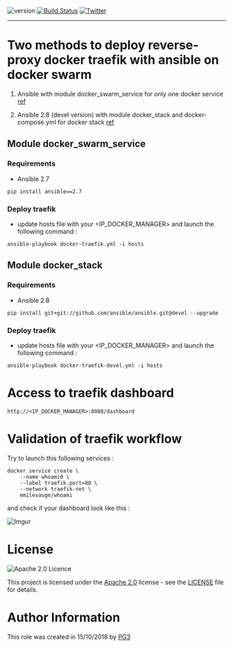 ![version](https://img.shields.io/badge/version-v1.0-orange.svg)
[![Build Status](https://travis-ci.com/pg3io/traefik-deploy.svg?branch=master)](https://travis-ci.com/pg3io/traefik-deploy)
[![Twitter](https://img.shields.io/twitter/follow/pg3io.svg?style=social)](https://twitter.com/intent/follow?screen_name=pg3io)

-----

# Two methods to deploy reverse-proxy docker traefik with ansible on docker swarm
1. Ansible with module docker_swarm_service for only one docker service [ref](https://docs.ansible.com/ansible/devel/modules/docker_swarm_service_module.html)

2. Ansible 2.8 (devel version) with module docker_stack and docker-compose.yml for docker stack [ref](https://docs.ansible.com/ansible/devel/modules/docker_stack_module.html)

## Module docker_swarm_service
### Requirements
* Ansible 2.7

```
pip install ansible==2.7
```

### Deploy traefik
* update hosts file with your \<IP_DOCKER_MANAGER> and launch the following command :

```
ansible-playbook docker-traefik.yml -i hosts
```

## Module docker_stack
### Requirements

* Ansible 2.8

```
pip install git+git://github.com/ansible/ansible.git@devel --upgrade
```

### Deploy traefik
* update hosts file with your \<IP_DOCKER_MANAGER> and launch the following command :

```
ansible-playbook docker-traefik-devel.yml -i hosts
```

# Access to traefik dashboard

```
http://<IP_DOCKER_MANAGER>:8080/dashboard
```


# Validation of traefik workflow

Try to launch this following services :

```
docker service create \
    --name whoami0 \
    --label traefik.port=80 \
    --network traefik-net \
    emilevauge/whoami
```

and check if your dashboard look like this :

![Imgur](https://i.imgur.com/LGOGEQB.png)


# License

![Apache 2.0 Licence](https://img.shields.io/hexpm/l/plug.svg)

This project is licensed under the [Apache 2.0](https://www.apache.org/licenses/LICENSE-2.0) license - see the [LICENSE](LICENSE) file for details.

# Author Information
This role was created in 15/10/2018 by [PG3](https://pg3.io)
